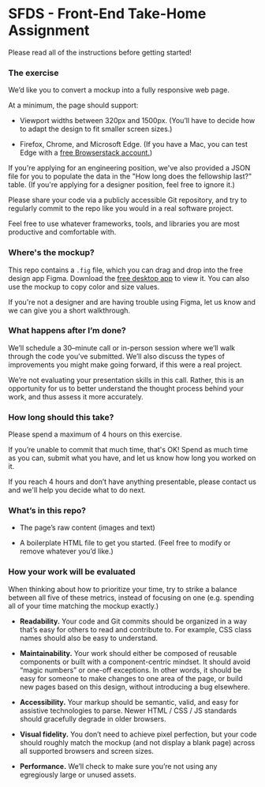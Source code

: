 # SFDS - Front-End Take-Home Assignment

Please read all of the instructions before getting started!

### The exercise

We’d like you to convert a mockup into a fully responsive web page.

At a minimum, the page should support:

- Viewport widths between 320px and 1500px. (You’ll have to decide how to adapt the design to fit smaller screen sizes.)

- Firefox, Chrome, and Microsoft Edge. (If you have a Mac, you can test Edge with a [free Browserstack account.](https://www.browserstack.com/test-on-microsoft-edge-browser#))

If you're applying for an engineering position, we've also provided a JSON file for you to populate the data in the "How long does the fellowship last?" table. (If you're applying for a designer position, feel free to ignore it.)

Please share your code via a publicly accessible Git repository, and try to regularly commit to the repo like you would in a real software project.

Feel free to use whatever frameworks, tools, and libraries you are most productive and comfortable with.

### Where's the mockup?

This repo contains a `.fig` file, which you can drag and drop into the free design app Figma. Download the [free desktop app](https://www.figma.com/downloads/) to view it. You can also use the mockup to copy color and size values.

If you're not a designer and are having trouble using Figma, let us know and we can give you a short walkthrough.

### What happens after I’m done?

We’ll schedule a 30–minute call or in-person session where we’ll walk through the code you’ve submitted. We’ll also discuss the types of improvements you might make going forward, if this were a real project.

We’re not evaluating your presentation skills in this call. Rather, this is an opportunity for us to better understand the thought process behind your work, and thus assess it more accurately.

### How long should this take? 

Please spend a maximum of 4 hours on this exercise.

If you’re unable to commit that much time, that's OK! Spend as much time as you can, submit what you have, and let us know how long you worked on it.

If you reach 4 hours and don’t have anything presentable, please contact us and we'll help you decide what to do next.

### What’s in this repo?

- The page’s raw content (images and text)

- A boilerplate HTML file to get you started. (Feel free to modify or remove whatever you’d like.)

### How your work will be evaluated

When thinking about how to prioritize your time, try to strike a balance between all five of these metrics, instead of focusing on one (e.g. spending all of your time matching the mockup exactly.)

- **Readability.** Your code and Git commits should be organized in a way that’s easy for others to read and contribute to. For example, CSS class names should also be easy to understand.

- **Maintainability.** Your work should either be composed of reusable components or built with a component-centric mindset. It should avoid “magic numbers” or one-off exceptions. In other words, it should be easy for someone to make changes to one area of the page, or build new pages based on this design, without introducing a bug elsewhere.

- **Accessibility.** Your markup should be semantic, valid, and easy for assistive technologies to parse. Newer HTML / CSS / JS standards should gracefully degrade in older browsers.

- **Visual fidelity.** You don’t need to achieve pixel perfection, but your code should roughly match the mockup (and not display a blank page) across all supported browsers and screen sizes.

- **Performance.** We’ll check to make sure you’re not using any egregiously large or unused assets.
